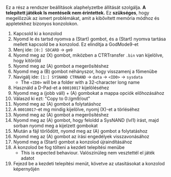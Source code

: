 Ez a rész a rendszer beállítások alaphelyzetbe állítását szolgálja. **A telepített játékok ls mentéseik nem érintettek.** Ez **szükséges**, hogy megelőzzük az ismert problémákat, amit a kibővített memória módhoz és appletekhez bizonyos konzolokon.

1. Kapcsold ki a konzolod
2. Nyomd le és tartsd nyomva a (Start) gombot, és a (Start) nyomva tartása mellett kapcsold be a konzolod. Ez elindítja a GodMode9-et
3. Menj ide: `[0:] SDCARD` -> `gm9`
4. Nyomd meg az (X) gombot, miközben a CTRTransfer `.bin` van kijelölve, hogy kitöröld
5. Nyomd meg az (A) gombot a megerősítéshez
6. Nyomd meg a (B) gombot néhányszor, hogy visszamenj a főmenübe
7. Navigálj ide: `[1:] SYSNAND CTRNAND` -> `data` -> `<ID0>` -> `sysdata`
   - The `<ID0>` will be a folder with a 32-character long name
8. Használd a D-Pad-et a `00010017` kijelöléséhez
9. Nyomd meg a (jobb váll) + (A) gombokat a mappa opciók előhozásához
10. Válaszd ki ezt: "Copy to 0:/gm9/out"
11. Nyomd meg az (A) gombot a folytatáshoz
12. A `00010017`-et mg mindig kijelölve, nyomj (X)-et a törléséhez
13. Nyomd meg az (A) gombot a megerősítéshez
14. Nyomd meg az (A) gombot, hogy feloldd a SysNAND (lvl1) írást, majd sorban nyomd meg a kijelzett gombokat
15. Miután a fájl törlődött, nyomd meg az (A) gombot a folytatáshoz
16. Nyomd meg az (A) gombot az írási engedélyek visszavonásához
17. Nyomd meg a (Start) gombot a konzolod újraindításához
18. A konzolod be fog tölteni a kezdeti telepítési menübe
    - This is expected behaviour. Valószínüleg nem vesztettél el játék adatot
19. Fejezd be a kezdeti telepítési menüt, követve az utasításokat a konzolod képernyőjén
